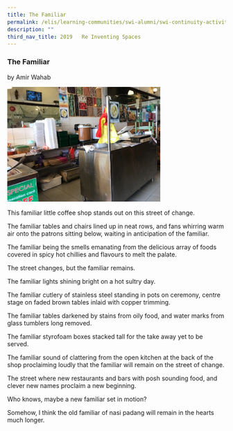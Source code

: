 ```yaml
---
title: The Familiar
permalink: /elis/learning-communities/swi-alumni/swi-continuity-activities/re-inventing-spaces/the-familiar/
description: ""
third_nav_title: 2019   Re Inventing Spaces
---
```

### The Familiar 
by Amir Wahab

<img src="/images/familiar.jpg" 
     style="width:70%">
		 
This familiar little coffee shop stands out on this street of change.

The familiar tables and chairs lined up in neat rows, and fans whirring warm air onto the patrons sitting below, waiting in anticipation of the familiar.

The familiar being the smells emanating from the delicious array of foods covered in spicy hot chillies and flavours to melt the palate.  

The street changes, but the familiar remains.

The familiar lights shining bright on a hot sultry day.

The familiar cutlery of stainless steel standing in pots on ceremony, centre stage on faded brown tables inlaid with copper trimming.

The familiar tables darkened by stains from oily food, and water marks from glass tumblers long removed.

The familiar styrofoam boxes stacked tall for the take away yet to be served.

The familiar sound of clattering from the open kitchen at the back of the shop proclaiming loudly that the familiar will remain on the street of change.

The street where new restaurants and bars with posh sounding food, and clever new names proclaim a new beginning.

Who knows, maybe a new familiar set in motion?

Somehow, I think the old familiar of nasi padang will remain in the hearts much longer.